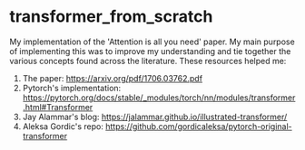 # transformer_from_scratch
My implementation of the 'Attention is all you need' paper. My main purpose of implementing this was
to improve my understanding and tie together the various concepts found across the literature. These resources helped me:
1. The paper: https://arxiv.org/pdf/1706.03762.pdf
2. Pytorch's implementation: https://pytorch.org/docs/stable/_modules/torch/nn/modules/transformer.html#Transformer
3. Jay Alammar's blog: https://jalammar.github.io/illustrated-transformer/
4. Aleksa Gordic's repo: https://github.com/gordicaleksa/pytorch-original-transformer
